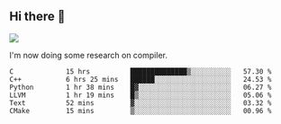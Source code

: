 


<!--
**liusy58/liusy58** is a ✨ _special_ ✨ repository because its `README.md` (this file) appears on your GitHub profile.

Here are some ideas to get you started:

- 🔭 I’m currently working on ...
- 🌱 I’m currently learning ...
- 👯 I’m looking to collaborate on ...
- 🤔 I’m looking for help with ...
- 💬 Ask me about ...
- 📫 How to reach me: ...
- 😄 Pronouns: ...
- ⚡ Fun fact: ...
-->
<!--
![](https://komarev.com/ghpvc/?username=liusy58&color=brightgreen&label=PROFILE+VIEWS)




- 🔭 I’m currently working on my .
- 📫 How to reach me:plz contact me by [email](liusy58@,ail2.sysu.edu.cn) or WeChat(LIUSIYU_58)
- 🏫 I'm an undergraduate in Sun-Yat-sen University majoring in the computer science. Expected to graduate in Spring 2021.
- 👯 I'm now interested in System such as OS, Compiler and Database. 
- 🤔 I’m looking for help with Database System.
-->

## Hi there 👋
![](https://komarev.com/ghpvc/?username=liusy58&color=brightgreen&label=PROFILE+VIEWS)



I'm now doing some research on compiler.



 <!--START_SECTION:waka-->

```text
C             15 hrs          ██████████████▒░░░░░░░░░░   57.30 %
C++           6 hrs 25 mins   ██████░░░░░░░░░░░░░░░░░░░   24.53 %
Python        1 hr 38 mins    █▓░░░░░░░░░░░░░░░░░░░░░░░   06.27 %
LLVM          1 hr 19 mins    █▒░░░░░░░░░░░░░░░░░░░░░░░   05.06 %
Text          52 mins         ▓░░░░░░░░░░░░░░░░░░░░░░░░   03.32 %
CMake         15 mins         ▒░░░░░░░░░░░░░░░░░░░░░░░░   00.96 %
```

<!--END_SECTION:waka-->
